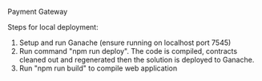 Payment Gateway 

Steps for local deployment:

1) Setup and run Ganache (ensure running on localhost port 7545)
2) Run command "npm run deploy". The code is compiled, contracts cleaned out and regenerated then the solution is deployed to Ganache.
3) Run "npm run build" to compile web application


